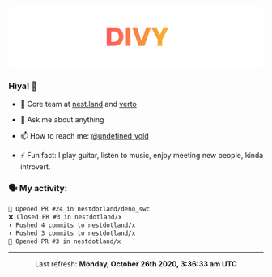 
![](https://github.com/divy-work/divy-work/raw/master/assets/divy.png)

### Hiya! 👋

- 🔭 Core team at [nest.land](https://github.com/nestdotland/nest.land) and [verto](https://github.com/useverto/verto)

- 💬 Ask me about anything

- 📫 How to reach me: [@undefined_void](https://instagram.com/divy.exe)

- ⚡ Fun fact: I play guitar, listen to music, enjoy meeting new people, kinda introvert.

### 🗣 My activity:

```
💪 Opened PR #24 in nestdotland/deno_swc
❌ Closed PR #3 in nestdotland/x
⬆️ Pushed 4 commits to nestdotland/x
⬆️ Pushed 3 commits to nestdotland/x
💪 Opened PR #3 in nestdotland/x
```

------------
<p align="center">Last refresh: <b>Monday, October 26th 2020, 3:36:33 am UTC</b></p>
